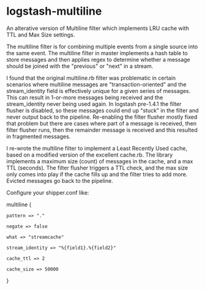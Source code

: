 logstash-multiline
==================

An alterative version of Multiline filter which implements LRU cache with TTL and Max Size settings.

The multiline filter is for combining multiple events from a single source
into the same event.  The multiline filter in master implements a hash table to store messages and then applies regex to determine whether a message should be joined with the "previous" or "next" in a stream.

I found that the original multiline.rb filter was problematic in certain scenarios where multiline messages are "transaction-oriented" and the stream_identity field is effectively unique for a given series of messages.  This can result in 1-or-more messages being received and the stream_identity never being used again.  In logstash pre-1.4.1 the filter flusher is disabled, so these messages could end up "stuck" in the filter and never output back to the pipeline.  Re-enabling the filter flusher mostly fixed that problem but there are cases where part of a message is received, then filter flusher runs, then the remainder message is received and this resulted in fragmented messages.

I re-wrote the multiline filter to implement a Least Recently Used cache, based on a modified version of the excellent cache.rb.  The library implements a maximum size (count) of messages in the cache, and a max TTL (seconds).  The filter flusher triggers a TTL check, and the max size only comes into play if the cache fills up and the filter tries to add more.   Evicted messages go back to the pipeline.

Configure your shipper.conf like:

  multiline {
  
    pattern => "."
    
    negate => false
    
    what => "streamcache"
    
    stream_identity => "%{field1}.%{field2}"
    
    cache_ttl => 2
    
    cache_size => 50000
    
  }

